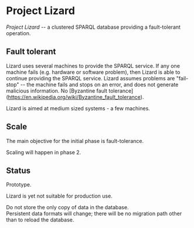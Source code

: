 Project Lizard
==============

_Project Lizard_ -- a clustered SPARQL database providing a fault-tolerant operation.

## Fault tolerant

Lizard uses several machines to provide the SPARQL service.  If any one
machine fails (e.g. hardware or software problem), then Lizard is able to
continue providing the SPARQL service.  Lizard assumes problems are
"fail-stop" -- the machine fails and stops on an error, and does not
generate malicious information.  No [Byzantine fault tolerance]
(https://en.wikipedia.org/wiki/Byzantine_fault_tolerance).

Lizard is aimed at medium sized systems - a few machines.

## Scale

The main objective for the initial phase is fault-tolerance.

Scaling will happen in phase 2.

## Status

Prototype.

Lizard is yet not suitable for production use.

Do not store the only copy of data in the database.  
Persistent data formats will change; there will be no
migration path other than to reload the database.
